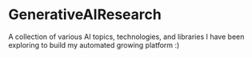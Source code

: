# GenerativeAIResearch

A collection of various AI topics, technologies, and libraries I have been exploring to build my automated growing platform :)

